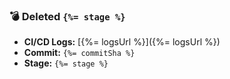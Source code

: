 ### 💣 Deleted `{%= stage %}`

- **CI/CD Logs:** [{%= logsUrl %}]({%= logsUrl %})
- **Commit:** `{%= commitSha %}`
- **Stage:** `{%= stage %}`
